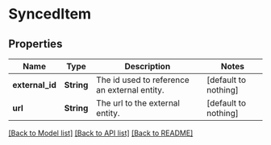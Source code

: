 # SyncedItem


## Properties
Name | Type | Description | Notes
------------ | ------------- | ------------- | -------------
**external_id** | **String** | The id used to reference an external entity. | [default to nothing]
**url** | **String** | The url to the external entity. | [default to nothing]


[[Back to Model list]](../README.md#models) [[Back to API list]](../README.md#api-endpoints) [[Back to README]](../README.md)


